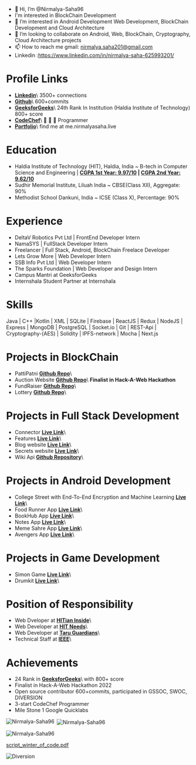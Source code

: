 - 👋 Hi, I’m @Nirmalya-Saha96
- I'm interested in BlockChain Development
- 👀 I’m interested in Android Development Web Development, BlockChain Development and Cloud Architecture
- 💞️ I’m looking to collaborate on Android, Web, BlockChain, Cryptography, Cloud Architecture projects
- 📫 How to reach me gmail: nirmalya.saha201@gmail.com
- Linkedin :https://www.linkedin.com/in/nirmalya-saha-625993201/

# Profile Links
- **[Linkedin](https://www.linkedin.com/in/nirmalya-saha-625993201/)**\  3500+ connections
- **[Github](https://github.com/Nirmalya-Saha96)**\  600+commits
- **[GeeksforGeeks](https://auth.geeksforgeeks.org/user/nirmalyasaha/practice/)**\  24th  Rank In Institution (Haldia Institute of Technology) 800+ score
- **[CodeChef](https://www.codechef.com/users/nirmalyasaha)**\  🌟 🌟 🌟 Programmer
- **[Portfolio](http://me.nirmalyasaha.live/)**\  find me at me.nirmalyasaha.live

# Education

- Haldia Institute of Technology (HIT), Haldia, India 
~ B-tech in Computer Science and Engineering | **[CGPA 1st Year: 9.97/10](https://drive.google.com/file/d/1FC8YYE8IfHs2aUhOUykQQIerY_gGpEDZ/view) | [CGPA 2nd Year: 9.62/10](https://drive.google.com/file/d/116a-TOytQaaEcVBYeis9-nK4RzZidQr-/view?usp=sharing)**
- Sudhir Memorial Institute, Liluah India
~ CBSE(Class XII), Aggregate: 90%
- Methodist School Dankuni, India 
~ ICSE (Class X), Percentage: 90%


# Experience

- DeltaV Robotics Pvt Ltd | FrontEnd Developer Intern
- NamaSYS | FullStack Developer Intern
- Freelancer | Full Stack, Android, BlockChain Freelace Developer
- Lets Grow More | Web Developer Intern   
- SSB Info Pvt Ltd | Web Developer Intern
- The Sparks Foundation | Web Developer and Design Intern
- Campus Mantri at GeeksforGeeks	
- Internshala Student Partner at Internshala	

# Skills
Java | C++ |Kotlin | XML | SQLite | Firebase | ReactJS | Redux | NodeJS | Express | MongoDB | PostgreSQL | Socket.io | Git | REST-Api | Cryptography-(AES) | Solidity
| IPFS-network | Mocha | Next.js

# Projects in BlockChain
- PattiPatni   **[Github Repo](https://github.com/Nirmalya-Saha96/PattiPatni)**\   
- Auction Website **[Github Repo](https://github.com/Nirmalya-Saha96/CodeLinking)**\  **Finalist in Hack-A-Web Hackathon**
- FundRaiser **[Github Repo](https://github.com/Nirmalya-Saha96/FundRaiser)**\
- Lottery **[Github Repo](https://github.com/Nirmalya-Saha96/Lottery)**\

# Projects  in  Full Stack Development

- Connector   **[Live Link](https://nirmalyo-connectordevelopers.herokuapp.com/)**\   
- Features    **[Live Link](https://nirmalyo-features.herokuapp.com/)**\   
- Blog website  **[Live Link](https://gentle-beach-59251.herokuapp.com/)**\   
- Secrets website   **[Live Link](https://morning-cliffs-64096.herokuapp.com/)**\  
- Wiki Api     **[Github Repository](https://github.com/Nirmalya-Saha96/Wiki-api)**\

# Projects in Android Development

- College Street with End-To-End Encryption and Machine Learning  **[Live Link]( https://www.linkedin.com/posts/nirmalya-saha-625993201_cryptography-machinelearnig-searchengine-activity-6861649646620618752-hr6C/)**\ 
- Food Runner App   **[Live Link](https://www.linkedin.com/posts/nirmalya-saha-625993201_androiddevelopment-android-app-activity-6771681627237081088--evJ)**\  
- BookHub App **[Live Link](https://www.linkedin.com/posts/nirmalya-saha-625993201_androiddevelopment-activity-6763902711118270465-Phlm)**\   
- Notes App     **[Live Link](https://www.linkedin.com/posts/nirmalya-saha-625993201_androiddevelopment-activity-6764974726084382720-K9UM)**\   
- Meme Sahre App  **[Live Link](https://www.linkedin.com/posts/nirmalya-saha-625993201_android-app-activity-6763896813993951232-osPh)**\   
- Avengers App  **[Live Link](https://www.linkedin.com/posts/nirmalya-saha-625993201_androiddevelopment-activity-6760440539159560192-Z_Wx)**\   

# Projects in Game Development

- Simon Game  **[Live Link](https://nirmalya-saha96.github.io/simon/)**\   
- Drumkit     **[Live Link](https://nirmalya-saha96.github.io/Drumkit/)**\   

# Position of Responsibility

- Web Dveloper at **[HITian Inside](https://www.linkedin.com/posts/nirmalya-saha-625993201_activity-6822601727884214272-V2Oi/)**\
- Web Developer at **[HIT Needs](https://www.instagram.com/p/CRifu87BfoT/?utm_source=ig_web_copy_link)**\
- Web Developer at **[Taru Guardians](https://www.linkedin.com/posts/nirmalya-saha-625993201_team-webdevelopment-congratulations-activity-6818430613234737152-vhJn/)**\
- Technical Staff at **[IEEE](https://www.facebook.com/ieeehit/photos/pcb.5017552111620858/5017551831620886)**\

# Achievements

- 24 Rank in **[GeeksforGeeks](https://auth.geeksforgeeks.org/user/nirmalyasaha/practice/)**\ with 800+ score
- Finalist in Hack-A-Web Hackathon 2022
- Open source contributor 600+commits, participated in GSSOC, SWOC, DIVERSION
- 3-start CodeChef Programmer
- Mile Stone 1 Google Quicklabs

<p><img align="left" src="https://github-readme-stats.vercel.app/api/top-langs?username=Nirmalya-Saha96&show_icons=true&locale=en&layout=compact" alt="Nirmalya-Saha96" /></p>

<p>&nbsp;<img align="center" src="https://github-readme-stats.vercel.app/api?username=Nirmalya-Saha96&show_icons=true&locale=en" alt="Nirmalya-Saha96" /></p>

<p><img align="center" src="https://github-readme-streak-stats.herokuapp.com/?user=Nirmalya-Saha96&" alt="Nirmalya-Saha96" /></p>






[script_winter_of_code.pdf](https://github.com/Nirmalya-Saha96/Nirmalya-Saha96/files/9044486/script_winter_of_code.pdf)

![Diversion](https://user-images.githubusercontent.com/81407181/177280285-5d70abe9-cb9a-47be-abb4-82d769b4a0b0.jpg)



